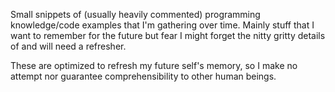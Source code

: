 Small snippets of (usually heavily commented) programming knowledge/code examples that I'm gathering over time. Mainly stuff that I want to remember for the future but fear I might forget the nitty gritty details of and will need a refresher.

These are optimized to refresh my future self's memory, so I make no attempt nor guarantee comprehensibility to other human beings.
